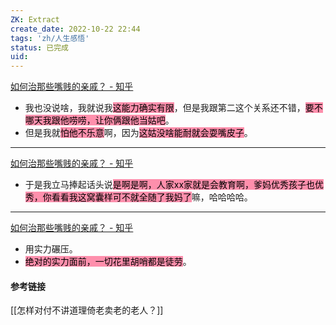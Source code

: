 ```yaml
---
ZK: Extract
create_date: 2022-10-22 22:44
tags: 'zh/人生感悟'
status: 已完成  
uid: 
---
```


[ 如何治那些嘴贱的亲戚？ - 知乎](https://www.zhihu.com/question/40025381/answer/2588543039)

- 我也没说啥，我就说我<mark style="background: #FF5582A6;">这能力确实有限</mark>，但是我跟第二这个关系还不错，<mark style="background: #FF5582A6;">要不哪天我跟他唠唠，让你俩跟他当姑吧</mark>。
- 但是我就<mark style="background: #FF5582A6;">怕他不乐意</mark>啊，因为<mark style="background: #FF5582A6;">这姑没啥能耐就会耍嘴皮子</mark>。
---
[如何治那些嘴贱的亲戚？ - 知乎](https://www.zhihu.com/question/40025381/answer/2585696541)

- 于是我立马捧起话头说<mark style="background: #FF5582A6;">是啊是啊，人家xx家就是会教育啊，爹妈优秀孩子也优秀，你看看我这窝囊样可不就全随了我妈了</mark>嘛，哈哈哈哈。
---
[如何治那些嘴贱的亲戚？ - 知乎](https://www.zhihu.com/question/40025381/answer/2582144830)

- 用实力碾压。
- <mark style="background: #FF5582A6;">绝对的实力面前，一切花里胡哨都是徒劳</mark>。

#### 参考链接

[[怎样对付不讲道理倚老卖老的老人？]]

